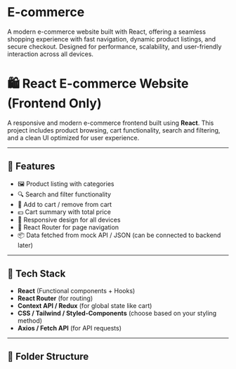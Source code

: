# E-commerce
A modern e-commerce website built with React, offering a seamless shopping experience with fast navigation, dynamic product listings, and secure checkout. Designed for performance, scalability, and user-friendly interaction across all devices.


# 🛍️ React E-commerce Website (Frontend Only)

A responsive and modern e-commerce frontend built using **React**. This project includes product browsing, cart functionality, search and filtering, and a clean UI optimized for user experience.

---

## 🚀 Features

- 🖼️ Product listing with categories
- 🔍 Search and filter functionality
- 🛒 Add to cart / remove from cart
- 💵 Cart summary with total price
- 📱 Responsive design for all devices
- 🧭 React Router for page navigation
- 📦 Data fetched from mock API / JSON (can be connected to backend later)

---

## 🧪 Tech Stack

- **React** (Functional components + Hooks)
- **React Router** (for routing)
- **Context API / Redux** (for global state like cart)
- **CSS / Tailwind / Styled-Components** (choose based on your styling method)
- **Axios / Fetch API** (for API requests)

---

## 📁 Folder Structure

